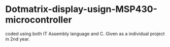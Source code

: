# Dotmatrix-display-usign-MSP430-microcontroller
coded using both IT Assembly language and C. Given as a individual project in 2nd year.
